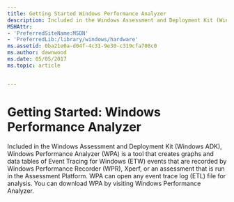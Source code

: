 ```yaml
---
title: Getting Started Windows Performance Analyzer
description: Included in the Windows Assessment and Deployment Kit (Windows ADK), Windows Performance Analyzer (WPA) is a tool that creates graphs and data tables of Event Tracing for Windows (ETW) events that are recorded by Windows Performance Recorder (WPR), Xperf, or an assessment that is run in the Assessment Platform. WPA can open any event trace log (ETL) file for analysis. You can download WPA by visiting Windows Performance Analyzer.
MSHAttr:
- 'PreferredSiteName:MSDN'
- 'PreferredLib:/library/windows/hardware'
ms.assetid: 0ba21e0a-d04f-4c31-9e30-c319cfa708c0
ms.author: dawnwood
ms.date: 05/05/2017
ms.topic: article


---
```


# Getting Started: Windows Performance Analyzer


Included in the Windows Assessment and Deployment Kit (Windows ADK), Windows Performance Analyzer (WPA) is a tool that creates graphs and data tables of Event Tracing for Windows (ETW) events that are recorded by Windows Performance Recorder (WPR), Xperf, or an assessment that is run in the Assessment Platform. WPA can open any event trace log (ETL) file for analysis. You can download WPA by visiting Windows Performance Analyzer.

 

 






